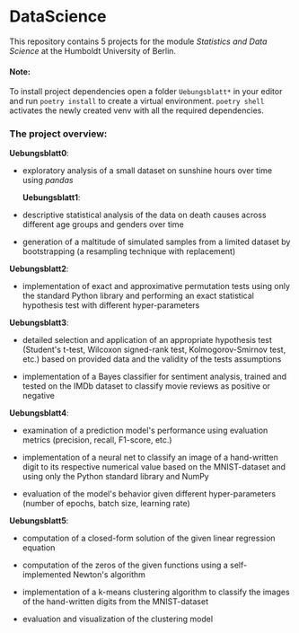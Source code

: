# DataScience

This repository contains 5 projects for the module _Statistics and Data Science_ at the Humboldt University of Berlin.

#### Note:

To install project dependencies open a folder `Uebungsblatt*` in your editor and run `poetry install` to create a virtual environment.
`poetry shell` activates the newly created venv with all the required dependencies.

### The project overview:

**Uebungsblatt0**:

- exploratory analysis of a small dataset on sunshine hours over time using _pandas_

  **Uebungsblatt1**:

- descriptive statistical analysis of the data on death causes across different age groups and genders over time

* generation of a maltitude of simulated samples from a limited dataset by bootstrapping (a resampling technique with replacement)

**Uebungsblatt2**:

- implementation of exact and approximative permutation tests using only the standard Python library and performing an exact statistical hypothesis test with different hyper-parameters

**Uebungsblatt3**:

- detailed selection and application of an appropriate hypothesis test (Student's t-test, Wilcoxon signed-rank test, Kolmogorov-Smirnov test, etc.) based on provided data and the validity of the tests assumptions

* implementation of a Bayes classifier for sentiment analysis, trained and tested on the IMDb dataset to classify movie reviews as positive or negative

**Uebungsblatt4**:

- examination of a prediction model's performance using evaluation metrics (precision, recall, F1-score, etc.)

* implementation of a neural net to classify an image of a hand-written digit to its respective numerical value based on the MNIST-dataset and using only the Python standard library and NumPy

* evaluation of the model's behavior given different hyper-parameters (number of epochs, batch size, learning rate)

**Uebungsblatt5**:

- computation of a closed-form solution of the given linear regression equation

* computation of the zeros of the given functions using a self-implemented Newton's algorithm

* implementation of a k-means clustering algorithm to classify the images of the hand-written digits from the MNIST-dataset

* evaluation and visualization of the clustering model

